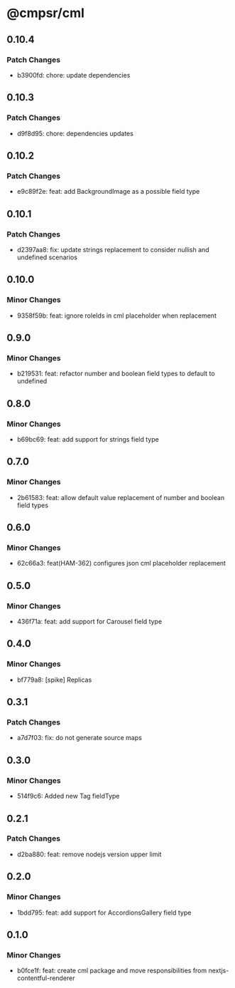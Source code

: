 # @cmpsr/cml

## 0.10.4

### Patch Changes

- b3900fd: chore: update dependencies

## 0.10.3

### Patch Changes

- d9f8d95: chore: dependencies updates

## 0.10.2

### Patch Changes

- e9c89f2e: feat: add BackgroundImage as a possible field type

## 0.10.1

### Patch Changes

- d2397aa8: fix: update strings replacement to consider nullish and undefined scenarios

## 0.10.0

### Minor Changes

- 9358f59b: feat: ignore roleIds in cml placeholder when replacement

## 0.9.0

### Minor Changes

- b219531: feat: refactor number and boolean field types to default to undefined

## 0.8.0

### Minor Changes

- b69bc69: feat: add support for strings field type

## 0.7.0

### Minor Changes

- 2b61583: feat: allow default value replacement of number and boolean field types

## 0.6.0

### Minor Changes

- 62c66a3: feat(HAM-362) configures json cml placeholder replacement

## 0.5.0

### Minor Changes

- 436f71a: feat: add support for Carousel field type

## 0.4.0

### Minor Changes

- bf779a8: [spike] Replicas

## 0.3.1

### Patch Changes

- a7d7f03: fix: do not generate source maps

## 0.3.0

### Minor Changes

- 514f9c6: Added new Tag fieldType

## 0.2.1

### Patch Changes

- d2ba880: feat: remove nodejs version upper limit

## 0.2.0

### Minor Changes

- 1bdd795: feat: add support for AccordionsGallery field type

## 0.1.0

### Minor Changes

- b0fce1f: feat: create cml package and move responsibilities from nextjs-contentful-renderer
